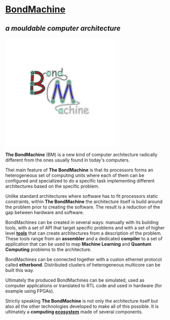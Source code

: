 # [BondMachine](https://www.bondmachine.it)

## ***a mouldable computer architecture***

![BondMachine Logo](logob.png)

**The BondMachine** (BM) is a new kind of computer architecture radically different from the ones usually found in today's computers.  

Thei main feature of **The BondMachine** is that its processors forms an heterogeneous set of computing units where each of them can be configured and specialized to do a specific task implementing different architectures based on the specific problem.

Unlike standard architectures where software has to fit processors static constraints, within **The BondMachine** the architecture itself is build around the problem prior to creating the software. The result is a reduction of the gap between hardware and software. 

BondMachines can be created in several ways: manually with its building tools, with a set of API that target specific problems and with a set of higher level [**tools**](https://www.bondmachine.it/intro/tools) that can create architectures from a description of the problem. These tools range from an **assembler** and a dedicated **compiler** to a set of application that can be used to map **Machine Learning** and **Quantum Computing** problems to the architecture.

BondMachines can be connected together with a custon ethernet protocol called **etherbond**. Distributed clusters of heterogeneous multicore can be built this way.

Ultimately the produced BondMachines can be simulated, used as computer applications or translated to RTL code and used in hardware (for example using FPGAs).

Strictly speaking **The BondMachine** is not only the architecture itself but also all the other technologies developed to make all of this possible. It is ultimately a **computing [ecosystem](https://www.bondmachine.it/intro/ecosystem)** made of several components.
